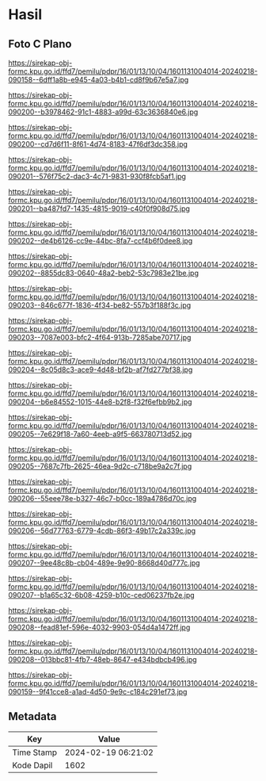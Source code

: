# Hasil

## Foto C Plano

https://sirekap-obj-formc.kpu.go.id/ffd7/pemilu/pdpr/16/01/13/10/04/1601131004014-20240218-090158--6dff1a8b-e945-4a03-b4b1-cd8f9b67e5a7.jpg

https://sirekap-obj-formc.kpu.go.id/ffd7/pemilu/pdpr/16/01/13/10/04/1601131004014-20240218-090200--b3978462-91c1-4883-a99d-63c3636840e6.jpg

https://sirekap-obj-formc.kpu.go.id/ffd7/pemilu/pdpr/16/01/13/10/04/1601131004014-20240218-090200--cd7d6f11-8f61-4d74-8183-47f6df3dc358.jpg

https://sirekap-obj-formc.kpu.go.id/ffd7/pemilu/pdpr/16/01/13/10/04/1601131004014-20240218-090201--576f75c2-dac3-4c71-9831-930f8fcb5af1.jpg

https://sirekap-obj-formc.kpu.go.id/ffd7/pemilu/pdpr/16/01/13/10/04/1601131004014-20240218-090201--ba487fd7-1435-4815-9019-c40f0f908d75.jpg

https://sirekap-obj-formc.kpu.go.id/ffd7/pemilu/pdpr/16/01/13/10/04/1601131004014-20240218-090202--de4b6126-cc9e-44bc-8fa7-ccf4b6f0dee8.jpg

https://sirekap-obj-formc.kpu.go.id/ffd7/pemilu/pdpr/16/01/13/10/04/1601131004014-20240218-090202--8855dc83-0640-48a2-beb2-53c7983e21be.jpg

https://sirekap-obj-formc.kpu.go.id/ffd7/pemilu/pdpr/16/01/13/10/04/1601131004014-20240218-090203--846c677f-1836-4f34-be82-557b3f188f3c.jpg

https://sirekap-obj-formc.kpu.go.id/ffd7/pemilu/pdpr/16/01/13/10/04/1601131004014-20240218-090203--7087e003-bfc2-4f64-913b-7285abe70717.jpg

https://sirekap-obj-formc.kpu.go.id/ffd7/pemilu/pdpr/16/01/13/10/04/1601131004014-20240218-090204--8c05d8c3-ace9-4d48-bf2b-af7fd277bf38.jpg

https://sirekap-obj-formc.kpu.go.id/ffd7/pemilu/pdpr/16/01/13/10/04/1601131004014-20240218-090204--b6e84552-1015-44e8-b2f8-f32f6efbb9b2.jpg

https://sirekap-obj-formc.kpu.go.id/ffd7/pemilu/pdpr/16/01/13/10/04/1601131004014-20240218-090205--7e629f18-7a60-4eeb-a9f5-663780713d52.jpg

https://sirekap-obj-formc.kpu.go.id/ffd7/pemilu/pdpr/16/01/13/10/04/1601131004014-20240218-090205--7687c7fb-2625-46ea-9d2c-c718be9a2c7f.jpg

https://sirekap-obj-formc.kpu.go.id/ffd7/pemilu/pdpr/16/01/13/10/04/1601131004014-20240218-090206--55eee78e-b327-46c7-b0cc-189a4786d70c.jpg

https://sirekap-obj-formc.kpu.go.id/ffd7/pemilu/pdpr/16/01/13/10/04/1601131004014-20240218-090206--56d77763-6779-4cdb-86f3-49b17c2a339c.jpg

https://sirekap-obj-formc.kpu.go.id/ffd7/pemilu/pdpr/16/01/13/10/04/1601131004014-20240218-090207--9ee48c8b-cb04-489e-9e90-8668d40d777c.jpg

https://sirekap-obj-formc.kpu.go.id/ffd7/pemilu/pdpr/16/01/13/10/04/1601131004014-20240218-090207--b1a65c32-6b08-4259-b10c-ced06237fb2e.jpg

https://sirekap-obj-formc.kpu.go.id/ffd7/pemilu/pdpr/16/01/13/10/04/1601131004014-20240218-090208--fead81ef-596e-4032-9903-054d4a1472ff.jpg

https://sirekap-obj-formc.kpu.go.id/ffd7/pemilu/pdpr/16/01/13/10/04/1601131004014-20240218-090208--013bbc81-4fb7-48eb-8647-e434bdbcb496.jpg

https://sirekap-obj-formc.kpu.go.id/ffd7/pemilu/pdpr/16/01/13/10/04/1601131004014-20240218-090159--9f41cce8-a1ad-4d50-9e9c-c184c291ef73.jpg


## Metadata

| Key        | Value               |
| ---------- | ------------------- |
| Time Stamp | 2024-02-19 06:21:02 |
| Kode Dapil | 1602                |



